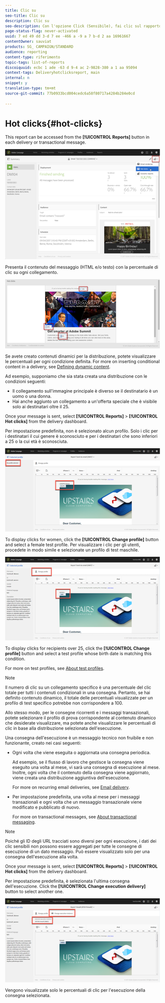 ```yaml
---
title: Clic su
seo-title: Clic su
description: Clic su
seo-description: Con l'opzione Click (Sensibile), fai clic sul rapporto che hai selezionato per la distribuzione.
page-status-flag: never-activated
uuid: 7 ed 49 dd 3-d 7 ee -466 a -9 a 7 b-d 2 aa 16961667
contentOwner: sauviat
products: SG_ CAMPAIGN/STANDARD
audience: reporting
content-type: riferimento
topic-tags: list-of-reports
discoiquuid: ecbc 1 ade -63 d 9-4 ac 2-9828-380 a 1 aa 95094
context-tags: Deliveryhotclicksreport, main
internal: n
snippet: y
translation-type: tm+mt
source-git-commit: 77b0933bcd004cedc6a58f80717a4284b284e0cd

---
```



# Hot clicks{#hot-clicks}

This report can be accessed from the **[!UICONTROL Reports]** button in each delivery or transactional message.

![](assets/delivery_reports_hot-clicks_4.png)

Presenta il contenuto del messaggio (HTML e/o testo) con la percentuale di clic su ogni collegamento.

![](assets/delivery_reports_10.png)

Se avete creato contenuti dinamici per la distribuzione, potete visualizzare le percentuali per ogni condizione definita. For more on inserting conditional content in a delivery, see [Defining dynamic content](../../designing/using/defining-dynamic-content-in-a-landing-page.md).

Ad esempio, supponiamo che sia stata creata una distribuzione con le condizioni seguenti:

* Il collegamento sull'immagine principale è diverso se il destinatario è un uomo o una donna.
* Hai anche aggiunto un collegamento a un'offerta speciale che è visibile solo ai destinatari oltre il 25.

Once your message is sent, select **[!UICONTROL Reports]** &gt; **[!UICONTROL Hot clicks]** from the delivery dashboard.

Per impostazione predefinita, non è selezionato alcun profilo. Solo i clic per i destinatari il cui genere è sconosciuto e per i destinatari che sono inferiori a 25 o la cui età è sconosciuta.

![](assets/delivery_reports_hot-clicks_1.png)

To display clicks for women, click the **[!UICONTROL Change profile]** button and select a female test profile. Per visualizzare i clic per gli utenti, procedete in modo simile e selezionate un profilo di test maschile.

![](assets/delivery_reports_hot-clicks_2.png)

To display clicks for recipients over 25, click the **[!UICONTROL Change profile]** button and select a test profile whose birth date is matching this condition.

For more on test profiles, see [About test profiles](../../sending/using/managing-test-profiles-and-sending-proofs.md#about-test-profiles).

>[!NOTE]
>
>Il numero di clic su un collegamento specifico è una percentuale del clic totale per tutti i contenuti condizionali in una consegna. Pertanto, se hai definito contenuto dinamico, il totale delle percentuali visualizzate per un profilo di test specifico potrebbe non corrispondere a 100.

Allo stesso modo, per le consegne ricorrenti e i messaggi transazionali, potete selezionare il profilo di prova corrispondente al contenuto dinamico che desiderate visualizzare, ma potete anche visualizzare le percentuali di clic in base alla distribuzione selezionata dell'esecuzione.

Una consegna dell'esecuzione è un messaggio tecnico non fruibile e non funzionante, creato nei casi seguenti:

* Ogni volta che viene eseguita o aggiornata una consegna periodica.

   Ad esempio, se il flusso di lavoro che gestisce la consegna viene eseguito una volta al mese, vi sarà una consegna di esecuzione al mese. Inoltre, ogni volta che il contenuto della consegna viene aggiornato, viene creata una distribuzione aggiuntiva dell'esecuzione.

   For more on recurring email deliveries, see [Email delivery](../../automating/using/email-delivery.md).

* Per impostazione predefinita, una volta al mese per i messaggi transazionali e ogni volta che un messaggio transazionale viene modificato e pubblicato di nuovo.

   For more on transactional messages, see [About transactional messaging](../../channels/using/about-transactional-messaging.md).

>[!NOTE]
>
>Poiché gli ID degli URL tracciati sono diversi per ogni esecuzione, i dati dei clic sensibili non possono essere aggregati per tutte le consegne di esecuzione di un dato messaggio. Può essere visualizzato solo per una consegna dell'esecuzione alla volta.

Once your message is sent, select **[!UICONTROL Reports]** &gt; **[!UICONTROL Hot clicks]** from the delivery dashboard.

Per impostazione predefinita, è selezionata l'ultima consegna dell'esecuzione. Click the **[!UICONTROL Change execution delivery]** button to select another one.

![](assets/delivery_reports_hot-clicks_3.png)

Vengono visualizzate solo le percentuali di clic per l'esecuzione della consegna selezionata.
